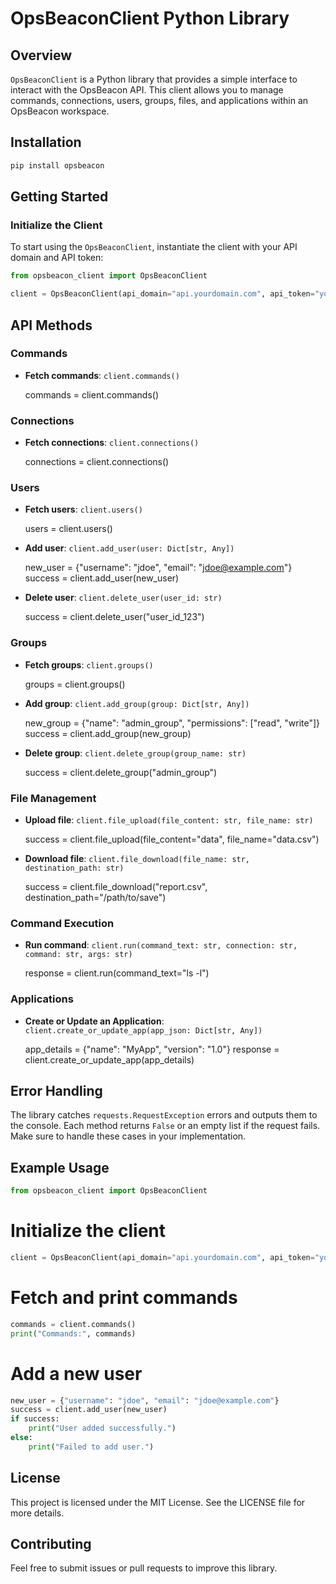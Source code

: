 # OpsBeaconClient Python Library

## Overview

`OpsBeaconClient` is a Python library that provides a simple interface to interact with the OpsBeacon API. This client allows you to manage commands, connections, users, groups, files, and applications within an OpsBeacon workspace.

## Installation

```bash
pip install opsbeacon
```

## Getting Started

### Initialize the Client

To start using the `OpsBeaconClient`, instantiate the client with your API domain and API token:

```python
from opsbeacon_client import OpsBeaconClient

client = OpsBeaconClient(api_domain="api.yourdomain.com", api_token="your_api_token")
```

## API Methods

### Commands

- **Fetch commands**: `client.commands()`

  commands = client.commands()

### Connections

- **Fetch connections**: `client.connections()`

  connections = client.connections()

### Users

- **Fetch users**: `client.users()`

  users = client.users()

- **Add user**: `client.add_user(user: Dict[str, Any])`

  new_user = {"username": "jdoe", "email": "jdoe@example.com"}
  success = client.add_user(new_user)

- **Delete user**: `client.delete_user(user_id: str)`

  success = client.delete_user("user_id_123")

### Groups

- **Fetch groups**: `client.groups()`

  groups = client.groups()

- **Add group**: `client.add_group(group: Dict[str, Any])`

  new_group = {"name": "admin_group", "permissions": ["read", "write"]}
  success = client.add_group(new_group)

- **Delete group**: `client.delete_group(group_name: str)`

  success = client.delete_group("admin_group")

### File Management

- **Upload file**: `client.file_upload(file_content: str, file_name: str)`

  success = client.file_upload(file_content="data", file_name="data.csv")

- **Download file**: `client.file_download(file_name: str, destination_path: str)`

  success = client.file_download("report.csv", destination_path="/path/to/save")

### Command Execution

- **Run command**: `client.run(command_text: str, connection: str, command: str, args: str)`

  response = client.run(command_text="ls -l")

### Applications

- **Create or Update an Application**: `client.create_or_update_app(app_json: Dict[str, Any])`

  app_details = {"name": "MyApp", "version": "1.0"}
  response = client.create_or_update_app(app_details)

## Error Handling

The library catches `requests.RequestException` errors and outputs them to the console. Each method returns `False` or an empty list if the request fails. Make sure to handle these cases in your implementation.

## Example Usage

```python
from opsbeacon_client import OpsBeaconClient
```

# Initialize the client
```python
client = OpsBeaconClient(api_domain="api.yourdomain.com", api_token="your_api_token")
```

# Fetch and print commands
```python
commands = client.commands()
print("Commands:", commands)
```

# Add a new user
```python
new_user = {"username": "jdoe", "email": "jdoe@example.com"}
success = client.add_user(new_user)
if success:
    print("User added successfully.")
else:
    print("Failed to add user.")
```

## License

This project is licensed under the MIT License. See the LICENSE file for more details.

## Contributing

Feel free to submit issues or pull requests to improve this library.
